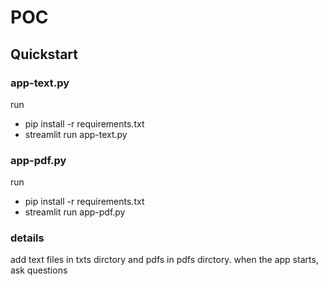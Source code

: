 # POC
## Quickstart
### app-text.py

run
- pip install -r requirements.txt
- streamlit run app-text.py

### app-pdf.py

run
- pip install -r requirements.txt
- streamlit run app-pdf.py

### details
add text files in txts dirctory and pdfs in pdfs dirctory. when the app starts, ask questions